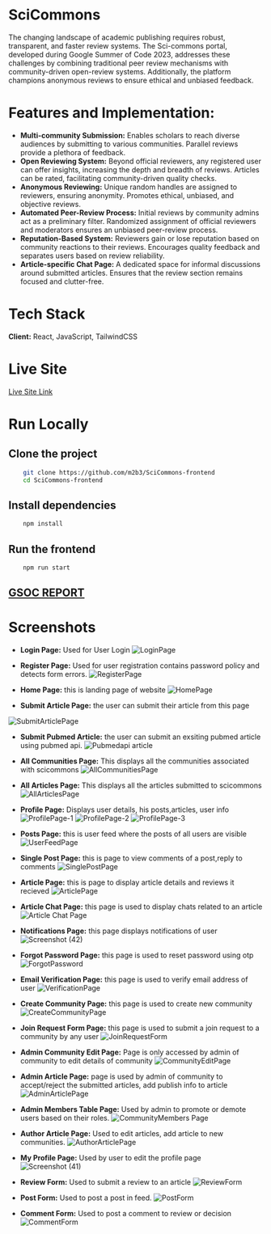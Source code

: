 # SciCommons

The changing landscape of academic publishing requires robust, transparent, and faster review systems. The Sci-commons portal, developed during Google Summer of Code 2023, addresses these challenges by combining traditional peer review mechanisms with community-driven open-review systems. Additionally, the platform champions anonymous reviews to ensure ethical and unbiased feedback.

# Features and Implementation:

- **Multi-community Submission:**
  Enables scholars to reach diverse audiences by submitting to various communities.
  Parallel reviews provide a plethora of feedback.
- **Open Reviewing System:**
  Beyond official reviewers, any registered user can offer insights, increasing the depth and breadth of reviews.
  Articles can be rated, facilitating community-driven quality checks.
- **Anonymous Reviewing:**
  Unique random handles are assigned to reviewers, ensuring anonymity.
  Promotes ethical, unbiased, and objective reviews.
- **Automated Peer-Review Process:**
  Initial reviews by community admins act as a preliminary filter.
  Randomized assignment of official reviewers and moderators ensures an unbiased peer-review process.
- **Reputation-Based System:**
  Reviewers gain or lose reputation based on community reactions to their reviews.
  Encourages quality feedback and separates users based on review reliability.
- **Article-specific Chat Page:**
  A dedicated space for informal discussions around submitted articles.
  Ensures that the review section remains focused and clutter-free.

# Tech Stack

**Client:** React, JavaScript, TailwindCSS

# Live Site

[Live Site Link](https://www.scicommons.org/)

# Run Locally

## Clone the project

```bash
    git clone https://github.com/m2b3/SciCommons-frontend
    cd SciCommons-frontend
```

## Install dependencies

```bash
    npm install
```

## Run the frontend

```bash
    npm run start
```

## [GSOC REPORT](https://gist.github.com/JyothiSwaroopReddy07/89c56164a48a833e2bfdc8a5256c46d1)

# Screenshots

- **Login Page:** Used for User Login
  ![LoginPage](https://user-images.githubusercontent.com/107217455/274799626-2c1b5fa4-90df-4d97-9d24-fe044fa5eba9.png)

- **Register Page:** Used for user registration contains password policy and detects form errors.
  ![RegisterPage](https://user-images.githubusercontent.com/107217455/274799678-a760a772-6bef-4fa9-b955-76d2c3775c7c.png)

- **Home Page:** this is landing page of website
  ![HomePage](https://user-images.githubusercontent.com/107217455/274799573-24cd8425-029d-4f8d-8a22-a4f93914768c.png)
- **Submit Article Page:** the user can submit their article from this page

![SubmitArticlePage](https://user-images.githubusercontent.com/107217455/274804029-d72b3eb8-3eab-4c23-b280-515238927e4a.png)

- **Submit Pubmed Article:** the user can submit an exsiting pubmed article using pubmed api.
  ![Pubmedapi article](https://user-images.githubusercontent.com/107217455/274810750-0c4b14d5-ea53-4ec4-a832-ae8b6e957c7e.png)

- **All Communities Page:** This displays all the communities associated with scicommons
  ![AllCommunitiesPage](https://user-images.githubusercontent.com/107217455/274799775-1f738c30-d28d-47cc-961c-c9c453e4fd72.png)

- **All Articles Page:** This displays all the articles submitted to scicommons
  ![AllArticlesPage](https://user-images.githubusercontent.com/107217455/274799803-82d77087-d0d4-4088-8106-95478389c954.png)

- **Profile Page:** Displays user details, his posts,articles, user info
  ![ProfilePage-1](https://user-images.githubusercontent.com/107217455/274802644-698b82a7-6b00-4c0d-b5f1-7a66d2e326b9.png)
  ![ProfilePage-2](https://user-images.githubusercontent.com/107217455/274802673-70ac6f3c-8313-4266-a37b-a388697997f1.png)
  ![ProfilePage-3](https://user-images.githubusercontent.com/107217455/274802710-373c4d70-55ca-4d0d-94ab-cfc95323501a.png)

- **Posts Page:** this is user feed where the posts of all users are visible
  ![UserFeedPage](https://user-images.githubusercontent.com/107217455/274802793-d9bb5977-47bb-4041-b838-ac4a91949621.png)
- **Single Post Page:** this is page to view comments of a post,reply to comments
  ![SinglePostPage](https://user-images.githubusercontent.com/107217455/274802831-d330f4ba-ce21-4f0a-b8ca-261d9c385d86.png)

- **Article Page:** this is page to display article details and reviews it recieved
  ![ArticlePage](https://user-images.githubusercontent.com/107217455/274802885-586111e8-e74b-458f-9e6b-d18c1b167ba0.png)

- **Article Chat Page:** this page is used to display chats related to an article
  ![Article Chat Page](https://user-images.githubusercontent.com/107217455/274803769-8cc795aa-92a5-4b63-97dc-899b7bf80676.png)

- **Notifications Page:** this page displays notifications of user
  ![Screenshot (42)](https://user-images.githubusercontent.com/107217455/274803597-388e67f9-265f-4836-9e94-2d2c03ab9d3a.png)

- **Forgot Password Page:** this page is used to reset password using otp
  ![ForgotPassword](https://user-images.githubusercontent.com/107217455/274802941-5db93377-b7cf-4e43-b07b-80e58cdea951.png)

- **Email Verification Page:** this page is used to verify email address of user
  ![VerificationPage](https://user-images.githubusercontent.com/107217455/274802973-8756d804-8c65-40a9-84dd-d925302d24b6.png)

- **Create Community Page:** this page is used to create new community
  ![CreateCommunityPage](https://user-images.githubusercontent.com/107217455/274802999-ce551803-2cd7-4ab9-b64d-31efe5f2e531.png)

- **Join Request Form Page:** this page is used to submit a join request to a community by any user
  ![JoinRequestForm](https://user-images.githubusercontent.com/107217455/274803021-b8cc65be-0c28-4aa3-890a-32ccc1ef7856.png)

- **Admin Community Edit Page:** Page is only accessed by admin of community to edit details of community
  ![CommunityEditPage](https://user-images.githubusercontent.com/107217455/274803066-aeccb074-f07a-4e48-a113-12c0c11abd14.png)

- **Admin Article Page:** page is used by admin of community to accept/reject the submitted articles, add publish info to article
  ![AdminArticlePage](https://user-images.githubusercontent.com/107217455/274803094-7ccff104-0a25-4692-840c-a117c7098f60.png)

- **Admin Members Table Page:** Used by admin to promote or demote users based on their roles.
  ![CommunityMembers Page](https://user-images.githubusercontent.com/107217455/274803148-c5d3c636-f69f-4642-9ec2-835743bf60fa.png)

- **Author Article Page:** Used to edit articles, add article to new communities.
  ![AuthorArticlePage](https://user-images.githubusercontent.com/107217455/274803195-19f944b8-0a2e-47cd-8531-0c60e159cc8f.png)

- **My Profile Page:** Used by user to edit the profile page
  ![Screenshot (41)](https://user-images.githubusercontent.com/107217455/274803469-8d74a9bd-dd10-4bf6-90cd-9f4242afe1c8.png)

- **Review Form:** Used to submit a review to an article
  ![ReviewForm](https://user-images.githubusercontent.com/107217455/274803255-0f48e7d7-8283-450e-9576-0d4a0a684eb2.png)

- **Post Form:** Used to post a post in feed.
  ![PostForm](https://user-images.githubusercontent.com/107217455/274803276-940b7f72-afbc-40c3-ad27-8b725de03528.png)

- **Comment Form:** Used to post a comment to review or decision
  ![CommentForm](https://user-images.githubusercontent.com/107217455/274803300-7a427a7d-df48-4366-8bd1-d9245822e519.png)

